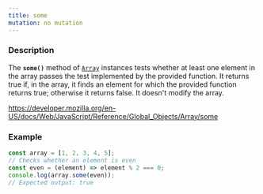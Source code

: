 ```yaml
---
title: some
mutation: no mutation
---
```


### Description

The <strong><code>some()</code></strong> method of <a href="https://developer.mozilla.org/en-US/docs/Web/JavaScript/Reference/Global_Objects/Array"><code>Array</code></a> instances tests whether
at least one element in the array passes the test implemented by the provided
function. It returns true if, in the array, it finds an element for which the provided function returns true; otherwise it returns false. It doesn't modify the array.

<a href="https://developer.mozilla.org/en-US/docs/Web/JavaScript/Reference/Global_Objects/Array/some">https://developer.mozilla.org/en-US/docs/Web/JavaScript/Reference/Global_Objects/Array/some</a>

### Example

```javascript
const array = [1, 2, 3, 4, 5];
// Checks whether an element is even
const even = (element) => element % 2 === 0;
console.log(array.some(even));
// Expected output: true
```
